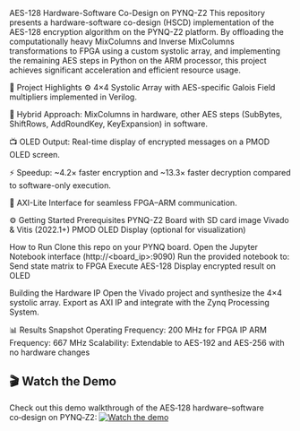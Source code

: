 AES-128 Hardware-Software Co-Design on PYNQ-Z2
This repository presents a hardware-software co-design (HSCD) implementation of the AES-128 encryption algorithm on the PYNQ-Z2 platform. By offloading the computationally heavy MixColumns and Inverse MixColumns transformations to FPGA using a custom systolic array, and implementing the remaining AES steps in Python on the ARM processor, this project achieves significant acceleration and efficient resource usage.

🚀 Project Highlights
⚙️ 4×4 Systolic Array with AES-specific Galois Field multipliers implemented in Verilog.

🧠 Hybrid Approach: MixColumns in hardware, other AES steps (SubBytes, ShiftRows, AddRoundKey, KeyExpansion) in software.

📺 OLED Output: Real-time display of encrypted messages on a PMOD OLED screen.

⚡ Speedup: ~4.2× faster encryption and ~13.3× faster decryption compared to software-only execution.

📡 AXI-Lite Interface for seamless FPGA–ARM communication.

⚙️ Getting Started
Prerequisites
PYNQ-Z2 Board with SD card image
Vivado & Vitis (2022.1+)
PMOD OLED Display (optional for visualization)

How to Run
Clone this repo on your PYNQ board.
Open the Jupyter Notebook interface (http://<board_ip>:9090)
Run the provided notebook to:
Send state matrix to FPGA
Execute AES-128
Display encrypted result on OLED

Building the Hardware IP
Open the Vivado project and synthesize the 4×4 systolic array.
Export as AXI IP and integrate with the Zynq Processing System.

📊 Results Snapshot
Operating Frequency: 200 MHz for FPGA IP
ARM Frequency: 667 MHz
Scalability: Extendable to AES-192 and AES-256 with no hardware changes

## 🎬 Watch the Demo

Check out this demo walkthrough of the AES‑128 hardware–software co‑design on PYNQ‑Z2:
[![Watch the demo](https://img.youtube.com/vi/bTiKk6Puxxo/0.jpg)](https://www.youtube.com/watch?v=bTiKk6Puxxo)
